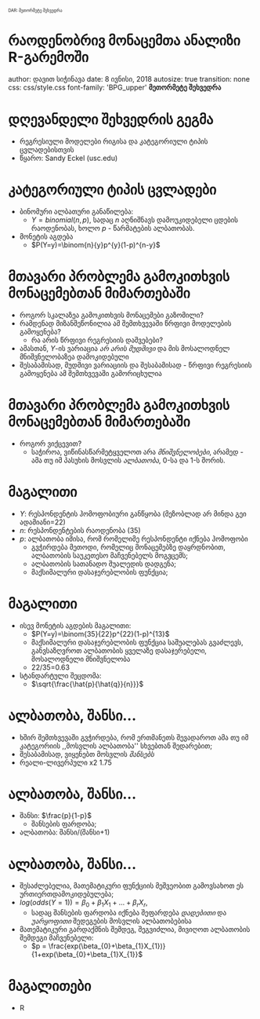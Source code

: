 <div class="header" style="margin-top:0 px;font-size:60%;">DAR: მეთორმეტე შეხვედრა</div>

რაოდენობრივ მონაცემთა ანალიზი R-გარემოში
========================================================
author: დავით სიჭინავა
date: 8 ივნისი, 2018
autosize: true
transition: none
css: css/style.css
font-family: 'BPG_upper'
<span style="font-weight:bold; font-family:BPG_upper;">მეთორმეტე შეხვედრა</span>





დღევანდელი შეხვედრის გეგმა
========================================================

- რეგრესიული მოდელები რიგისა და კატეგორიული ტიპის ცვლადებისთვის
- წყარო: Sandy Eckel (usc.edu)

კატეგორიული ტიპის ცვლადები
========================================================
* ბინომური ალბათური განაწილება:
	+ $Y=binomial(n,p)$, სადაც $n$ აღნიშნავს დამოუკიდებელი ცდების რაოდენობას, ხოლო $p$ - წარმატების ალბათობას.
* მონეტის აგდება
	+ $P(Y=y)=\binom{n}{y}p^{y}(1-p)^{n-y}$

მთავარი პრობლემა გამოკითხვის მონაცემებთან მიმართებაში
========================================================
* როგორ სკალაზეა გამოკითხვის მონაცემები გაზომილი?
* რამდენად მიზანშეწონილია ამ შემთხვევაში წრფივი მოდელების გამოყენება?	
	+ რა არის წრფივი რეგრესიის დაშვებები?
* ამასთან, $Y$-ის ვარიაცია _არ არის მუდმივი_ და მის მოსალოდნელ მნიშვნელობაზეა დამოკიდებული
* შესაბამისად, მუდმივი ვარიაციის და შესაბამისად - წრფივი რეგრესიის გამოყენება ამ შემთხვევაში გამორიცხულია

მთავარი პრობლემა გამოკითხვის მონაცემებთან მიმართებაში
========================================================
* როგორ ვიქცევით?
	+ საჭიროა, ვიწინასწარმეტყველოთ არა _მნიშვნელობები_, არამედ - ამა თუ იმ პასუხის მოსვლის _ალბათობა_, 0-სა და 1-ს შორის.
	
მაგალითი
========================================================
* $Y$: რესპონდენტის ჰომოფობიური განწყობა (მეზობლად არ მინდა გეი ადამიანი=22)
* $n$: რესპონდენტების რაოდენობა (35)
* $p$: ალბათობა იმისა, რომ რომელიმე რესპონდენტი იქნება ჰომოფობი
	+ გვჭირდება მეთოდი, რომელიც მონაცემებზე დაყრდნობით, ალბათობის საუკეთესო მაჩვენებელს მოგვცემს;
	+ ალბათობის სათანადო შუალედის დადგენა;
	+ მაქსიმალური დასაჯერებლობის ფუნქცია;
	
მაგალითი
========================================================
* ისევ მონეტის აგდების მაგალითი:
	+ $P(Y=y)=\binom{35}{22}p^{22}(1-p)^{13}$
	+ მაქსიმალური დასაჯერებლობის ფუნქცია საშუალებას გვაძლევს, განვსაზღვროთ ალბათობის ყველაზე დასაჯერებელი, მოსალოდნელი მნიშვნელობა
	+ 22/35=0.63
* სტანდარტული შეცდომა:
	+ $\sqrt{\frac{\hat{p}{\hat{q}}{n}}}$
	

ალბათობა, შანსი...
========================================================
* ხშირ შემთხვევაში გვჭირდება, რომ ერთმანეთს შევადაროთ ამა თუ იმ კატეგორიის ,,მოსვლის ალბათობა'' სხვებთან შედარებით;
* შესაბამისად, ვიყენებთ მოსვლის _შანსებს_
* რეალი-ლივერპული x2 1.75

ალბათობა, შანსი...
========================================================
* შანსი: $\frac{p}{1-p}$
	+ შანსების ფარდობა;
* ალბათობა: შანსი/(შანსი+1)

ალბათობა, შანსი...
========================================================
* შესაძლებელია, მათემატიკური ფუნქციის მეშვეობით გამოვსახოთ ეს ურთიერთდამოკიდებულება;
* $log(odds(Y=1))=\beta_{0}+\beta_{1}X_{1}+...+\beta_{r}X_{r}$,
	+ სადაც შანსების ფარდობა იქნება შეფარდება _დადებითი_ და _უარყოფითი_ შედეგების მოსვლის ალბათობებისა
* მათემატიკური გარდაქმნის შემდეგ, შეგვიძლია, მივიღოთ ალბათობის შემდეგი მაჩვენებელი:
	+ $p = \frac{exp(\beta_{0}+\beta_{1}X_{1})}{1+exp(\beta_{0}+\beta_{1}X_{1}}$
	
მაგალითები
========================================================
* R
